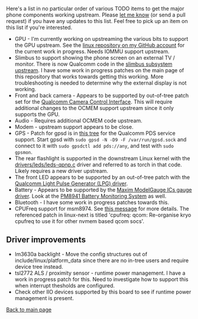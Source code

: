 Here's a list in no particular order of various TODO items to get the major phone components
working upstream. Please [let me know](mailto:masneyb@onstation.org) (or send a pull request) if you
have any updates to this list. Feel free to pick up an item on this list if you're interested.

- GPU - I'm currently working on upstreaming the various bits to support the GPU upstream. See the
  [linux repository on my GitHub account](https://github.com/masneyb/linux/branches) for the
  current work in progress. Needs IOMMU support upstream.
- Slimbus to support showing the phone screen on an external TV / monitor. There is now Qualcomm
  code in the
  [slimbus subsystem upstream](https://git.kernel.org/pub/scm/linux/kernel/git/qcom/linux.git/tree/drivers/slimbus).
  I have some work in progress patches on the main page of this repository that works towards
  getting this working. More troubleshooting is needed to determine why the external display
  is not working.
- Front and back camera - Appears to be supported by out-of-tree patch set for the
  [Qualcomm Camera Control Interface](https://patchwork.ozlabs.org/cover/825398/). This will
  require additional changes to the OCMEM support upstream since it only supports the GPU.
- Audio - Requires additional OCMEM code upstream.
- Modem - upstream support appears to be close.
- GPS - Patch for gpsd is in [this tree](https://github.com/andersson/gpsd/commits/master) for the
  Qualcomm PDS service support. Start gpsd with `sudo gpsd -N -D9 -F /var/run/gpsd.sock` and
  connect to it with `sudo gpsdctl add pds://any`, and test with `sudo gpsmon`.
- The rear flashlight is supported in the downstream Linux kernel with the
  [drivers/leds/leds-qpnp.c](https://github.com/AICP/kernel_lge_hammerhead/blob/n7.1/drivers/leds/leds-qpnp.c)
  driver and referred to as torch in that code. Likely requires a new driver upstream.
- The front LED appears to be supported by an out-of-tree patch with the
  [Qualcomm Light Pulse Generator (LPG) driver](https://lkml.org/lkml/2017/11/15/26).
- Battery - Appears to be supported by the
  [Maxim ModelGauge ICs gauge driver](https://lore.kernel.org/patchwork/patch/437579/). Look at the
  [PM8941 Battery Monitoring System](https://lore.kernel.org/lkml/20180614151435.6471-2-ctatlor97@gmail.com/)
  as well.
- Bluetooth - I have some work in progress patches towards this.
- CPUFreq support for msm8974. See [this message](https://lore.kernel.org/lkml/20190812152826.GA7958@centauri/)
  for more details. The referenced patch in linux-next is titled
  'cpufreq: qcom: Re-organise kryo cpufreq to use it for other nvmem based qcom socs'.

## Driver improvements

- lm3630a backlight - Move the config structures out of include/linux/platform_data since there
  are no in-tree users and require device tree instead.
- tsl2772 ALS / proximity sensor - runtime power management. I have a work in progress patch for
  this. Need to investigate how to support this when interrupt thesholds are configured.
- Check other IIO devices supported by this board to see if runtime power management is present.

[Back to main page](README.md)
